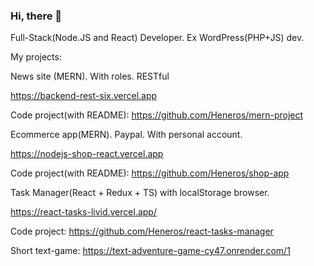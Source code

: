 ### Hi, there 👋

Full-Stack(Node.JS and React) Developer. Ex WordPress(PHP+JS) dev.

My projects:

News site (MERN). With roles. RESTful

https://backend-rest-six.vercel.app

Code project(with README): https://github.com/Heneros/mern-project



Ecommerce app(MERN). Paypal. With personal account.

https://nodejs-shop-react.vercel.app

Code project(with README): https://github.com/Heneros/shop-app



Task Manager(React + Redux + TS) with localStorage browser.

https://react-tasks-livid.vercel.app/

Code project: https://github.com/Heneros/react-tasks-manager


Short text-game:
https://text-adventure-game-cy47.onrender.com/1


<!--
**Heneros/Heneros** is a ✨ _special_ ✨ repository because its `README.md` (this file) appears on your GitHub profile.

Here are some ideas to get you started:

- 🔭 I’m currently working on ...
- 🌱 I’m currently learning ...
- 👯 I’m looking to collaborate on ...
- 🤔 I’m looking for help with ...
- 💬 Ask me about ...
- 📫 How to reach me: ...
- 😄 Pronouns: ...
- ⚡ Fun fact: ...
-->
